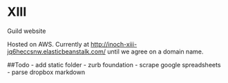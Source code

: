 # XIII
Guild website

Hosted on AWS. Currently at http://inoch-xiii-jq6heccsnw.elasticbeanstalk.com/ until we agree on a domain name.

##Todo
	- add static folder
	- zurb foundation
	- scrape google spreadsheets
	- parse dropbox markdown
